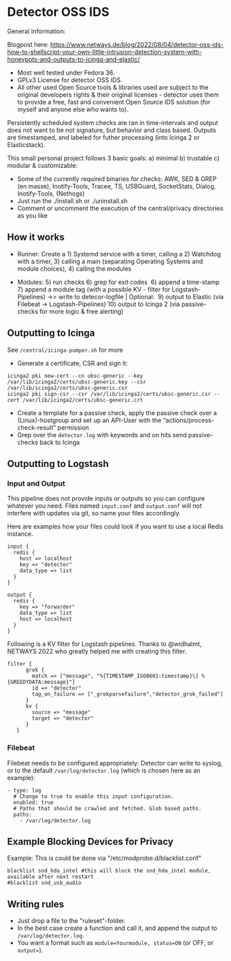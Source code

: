 # Detector OSS IDS

General Information: 

Blogpost here: https://www.netways.de/blog/2022/08/04/detector-oss-ids-how-to-shellscript-your-own-little-intrusion-detection-system-with-honeypots-and-outputs-to-icinga-and-elastic/

- Most well tested under Fedora 36.
- GPLv3 License for detector OSS IDS. 
- All other used Open Source tools & libraries used are subject to the original developers rights & their original licenses - detector uses them to provide a free, fast and convenient Open Source IDS solution (for myself and anyone else who wants to).

Persistently scheduled system checks are ran in time-intervals and output does not want to be not signature, but behavior and class based. Outputs are timestamped, and labeled for futher processing (into Icinga 2 or Elasticstack).

This small personal project follows 3 basic goals: a) minimal b) trustable c) modular & customizable:

- Some of the currently required binaries for checks: AWK, SED & GREP (en masse), Inotify-Tools, Tracee, TS, USBGuard, SocketStats, Dialog, Inotify-Tools, (Nethogs)
- Just run the ./install.sh or ./uninstall.sh
- Comment or uncomment the execution of the central/privacy directories as you like

## How it works

- Runner: Create a 1) Systemd service with a timer, calling a 2) Watchdog with a timer, 3) calling a main (separating Operating Systems and module choices), 4) calling the modules

- Modules: 5) run checks 6) grep for exit codes  6) append a time-stamp 7) append a module tag (with a possible KV - filter for Logstash-Pipelines) ->> write to detecor-logfile | Optional:  9) output to Elastic (via Filebeat -> Logstash-Pipelines) 10) output to Icinga 2 (via passive-checks for more logic & free alerting)

## Outputting to Icinga
See `/central/icinga-pumper.sh` for more
- Generate a certificate, CSR and sign it:

```
icinga2 pki new-cert --cn ubsc-generic --key /var/lib/icinga2/certs/ubsc-generic.key --csr /var/lib/icinga2/certs/ubsc-generic.csr
icinga2 pki sign-csr --csr /var/lib/icinga2/certs/ubsc-generic.csr --cert /var/lib/icinga2/certs/ubsc-generic.crt
```
- Create a template for a passive check, apply the passive check over a (Linux)-hostgroup and set up an API-User with the “actions/process-check-result” permission
- Grep over the `detector.log` with keywords and on hits send passive-checks back to Icinga

## Outputting to Logstash

### Input and Output ##

This pipeline does not provide inputs or outputs so you can configure whatever you need. Files named `input.conf` and `output.conf` will not interfere with updates via git, so name your files accordingly.

Here are examples how your files could look if you want to use a local Redis instance.

```
input {
  redis {
    host => localhost
    key => "detector"
    data_type => list
  }
}

output {
  redis {
    key => "forwarder"
    data_type => list
    host => localhost
  }
}
```

Following is a KV filter for Logstash pipelines. Thanks to @widhalmt, NETWAYS 2022 who greatly helped me with creating this filter.

```
filter {
      grok {
        match => ["message", "%{TIMESTAMP_ISO8601:timestamp}\] %{GREEDYDATA:message}"]
        id => "detector"
        tag_on_failure => ["_grokparsefailure","detector_grok_failed"]
      }
      kv {
        source => "message"
        target => "detector"
      }
   }
```
### Filebeat

Filebeat needs to be configured appropriately: Detector can write to syslog, or to the default `/var/log/detector.log` (which is chosen here as an example):

```
- type: log
  # Change to true to enable this input configuration.
  enabled: true
  # Paths that should be crawled and fetched. Glob based paths.
  paths:
    - /var/log/detector.log

```

## Example Blocking Devices for Privacy
Example: This is could be done via "/etc/modprobe.d/blacklist.conf"

```
blacklist snd_hda_intel #this will block the snd_hda_intel module, available after next restart
#blacklist snd_usb_audio
```

## Writing rules
- Just drop a file to the "ruleset"-folder. 
- In the best case create a function and call it, and append the output to `/var/log/detector.log`. 
- You want a format such as `module=Yourmodule, status=ON` (or OFF, or `output=`).
